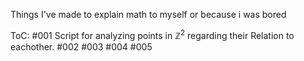 Things I've made to explain math to myself or because i was bored 

ToC:
#001 
Script for analyzing points in $\mathbb{Z}^2$ regarding their Relation to eachother.
#002
#003
#004
#005
